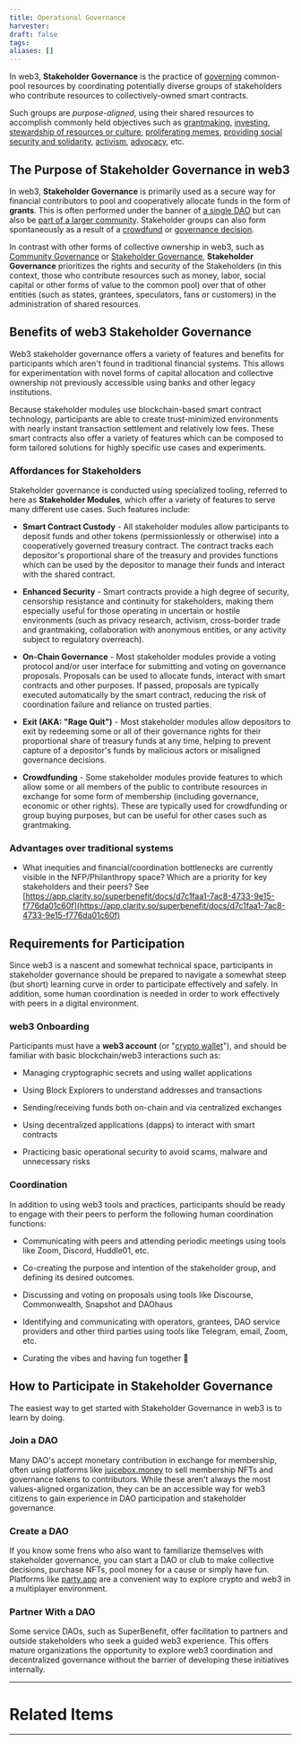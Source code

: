 ```yaml
---
title: Operational Governance
harvester: 
draft: false
tags: 
aliases: []
---
```

In web3, **Stakeholder Governance** is the practice of [governing](tags/governance.md) common-pool resources by coordinating potentially diverse groups of stakeholders who contribute resources to collectively-owned smart contracts.

Such groups are _purpose-aligned_, using their shared resources to accomplish commonly held objectives such as [grantmaking](https://lunardao.net/), [investing](https://www.metacartel.org/), [stewardship of resources or culture](https://www.krausehouse.club/), [proliferating memes](https://nouns.wtf/), [providing social security and solidarity](https://breadchain.xyz/), [activism](https://daocentral.com/dao/ukraine), [advocacy](https://www.lobby3.io/), etc.

## The Purpose of Stakeholder Governance in web3

In web3, **Stakeholder Governance** is primarily used as a secure way for financial contributors to pool and cooperatively allocate funds in the form of **grants**. This is often performed under the banner of [a single DAO](https://molochdao.com/) but can also be [part of a larger community](https://match.optimism.io/). Stakeholder groups can also form spontaneously as a result of a [crowdfund](https://juicebox.money/success-stories/constitutiondao) or [governance decision](https://nouns.wtf/fork).

In contrast with other forms of collective ownership in web3, such as [Community Governance](notes/dao-primitives/patterns/Community%20Governance.md) or [Stakeholder Governance](notes/dao-primitives/patterns/Stakeholder%20Governance.md), **Stakeholder Governance** prioritizes the rights and security of the Stakeholders (in this context, those who contribute resources such as money, labor, social capital or other forms of value to the common pool) over that of other entities (such as states, grantees, speculators, fans or customers) in the administration of shared resources.

## Benefits of web3 Stakeholder Governance

Web3 stakeholder governance offers a variety of features and benefits for participants which aren't found in traditional financial systems. This allows for experimentation with novel forms of capital allocation and collective ownership not previously accessible using banks and other legacy institutions.

Because stakeholder modules use blockchain-based smart contract technology, participants are able to create trust-minimized environments with nearly instant transaction settlement and relatively low fees. These smart contracts also offer a variety of features which can be composed to form tailored solutions for highly specific use cases and experiments.

### Affordances for Stakeholders

Stakeholder governance is conducted using specialized tooling, referred to here as **Stakeholder Modules**, which offer a variety of features to serve many different use cases. Such features include:

- **Smart Contract Custody** - All stakeholder modules allow participants to deposit funds and other tokens (permissionlessly or otherwise) into a cooperatively governed treasury contract. The contract tracks each depositor's proportional share of the treasury and provides functions which can be used by the depositor to manage their funds and interact with the shared contract.

- **Enhanced Security** - Smart contracts provide a high degree of security, censorship resistance and continuity for stakeholders, making them especially useful for those operating in uncertain or hostile environments (such as privacy research, activism, cross-border trade and grantmaking, collaboration with anonymous entities, or any activity subject to regulatory overreach).

- **On-Chain Governance** - Most stakeholder modules provide a voting protocol and/or user interface for submitting and voting on governance proposals. Proposals can be used to allocate funds, interact with smart contracts and other purposes. If passed, proposals are typically executed automatically by the smart contract, reducing the risk of coordination failure and reliance on trusted parties.

- **Exit (AKA: "Rage Quit")** - Most stakeholder modules allow depositors to exit by redeeming some or all of their governance rights for their proportional share of treasury funds at any time, helping to prevent capture of a depositor's funds by malicious actors or misaligned governance decisions.

- **Crowdfunding** - Some stakeholder modules provide features to which allow some or all members of the public to contribute resources in exchange for some form of membership (including governance, economic or other rights). These are typically used for crowdfunding or group buying purposes, but can be useful for other cases such as grantmaking.

### Advantages over traditional systems

- What inequities and financial/coordination bottlenecks are currently visible in the NFP/Philanthropy space? Which are a priority for key stakeholders and their peers? See [https://app.clarity.so/superbenefit/docs/d7c1faa1-7ac8-4733-9e15-f776da01c60f](https://app.clarity.so/superbenefit/docs/d7c1faa1-7ac8-4733-9e15-f776da01c60f)

## Requirements for Participation

Since web3 is a nascent and somewhat technical space, participants in stakeholder governance should be prepared to navigate a somewhat steep (but short) learning curve in order to participate effectively and safely. In addition, some human coordination is needed in order to work effectively with peers in a digital environment.

### web3 Onboarding

Participants must have a **web3 account** (or "[crypto wallet](https://www.mybff.com/discover/wtf-is-a-crypto-wallet)"), and should be familiar with basic blockchain/web3 interactions such as:

- Managing cryptographic secrets and using wallet applications

- Using Block Explorers to understand addresses and transactions

- Sending/receiving funds both on-chain and via centralized exchanges

- Using decentralized applications (dapps) to interact with smart contracts

- Practicing basic operational security to avoid scams, malware and unnecessary risks

### Coordination

In addition to using web3 tools and practices, participants should be ready to engage with their peers to perform the following human coordination functions:

- Communicating with peers and attending periodic meetings using tools like Zoom, Discord, Huddle01, etc.

- Co-creating the purpose and intention of the stakeholder group, and defining its desired outcomes.

- Discussing and voting on proposals using tools like Discourse, Commonwealth, Snapshot and DAOhaus

- Identifying and communicating with operators, grantees, DAO service providers and other third parties using tools like Telegram, email, Zoom, etc.

- Curating the vibes and having fun together 🎉

## How to Participate in Stakeholder Governance

The easiest way to get started with Stakeholder Governance in web3 is to learn by doing.

### Join a DAO

Many DAO's accept monetary contribution in exchange for membership, often using platforms like [juicebox.money](https://juicebox.money/) to sell membership NFTs and governance tokens to contributors. While these aren't always the most values-aligned organization, they can be an accessible way for web3 citizens to gain experience in DAO participation and stakeholder governance.

### Create a DAO

If you know some frens who also want to familiarize themselves with stakeholder governance, you can start a DAO or club to make collective decisions, purchase NFTs, pool money for a cause or simply have fun. Platforms like [party.app](https://www.party.app/) are a convenient way to explore crypto and web3 in a multiplayer environment.

### Partner With a DAO

Some service DAOs, such as SuperBenefit, offer facilitation to partners and outside stakeholders who seek a guided web3 experience. This offers mature organizations the opportunity to explore web3 coordination and decentralized governance without the barrier of developing these initiatives internally.

---

# Related Items

---